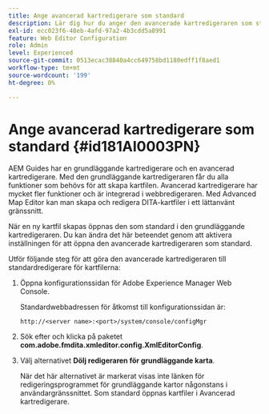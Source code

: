 ```yaml
---
title: Ange avancerad kartredigerare som standard
description: Lär dig hur du anger den avancerade kartredigeraren som standard
exl-id: ecc023f6-48eb-4afd-97a2-4b3cdd5a8991
feature: Web Editor Configuration
role: Admin
level: Experienced
source-git-commit: 0513ecac38840a4cc649758bd1180edff1f8aed1
workflow-type: tm+mt
source-wordcount: '199'
ht-degree: 0%

---
```


# Ange avancerad kartredigerare som standard {#id181AI0003PN}

AEM Guides har en grundläggande kartredigerare och en avancerad kartredigerare. Med den grundläggande kartredigeraren får du alla funktioner som behövs för att skapa kartfilen. Avancerad kartredigerare har mycket fler funktioner och är integrerad i webbredigeraren. Med Advanced Map Editor kan man skapa och redigera DITA-kartfiler i ett lättanvänt gränssnitt.

När en ny kartfil skapas öppnas den som standard i den grundläggande kartredigeraren. Du kan ändra det här beteendet genom att aktivera inställningen för att öppna den avancerade kartredigeraren som standard.

Utför följande steg för att göra den avancerade kartredigeraren till standardredigerare för kartfilerna:

1. Öppna konfigurationssidan för Adobe Experience Manager Web Console.

   Standardwebbadressen för åtkomst till konfigurationssidan är:

   ```http
   http://<server name>:<port>/system/console/configMgr
   ```

1. Sök efter och klicka på paketet **com.adobe.fmdita.xmleditor.config.XmlEditorConfig**.

1. Välj alternativet **Dölj redigeraren för grundläggande karta**.

   När det här alternativet är markerat visas inte länken för redigeringsprogrammet för grundläggande kartor någonstans i användargränssnittet. Som standard öppnas kartfiler i Avancerad kartredigerare.
